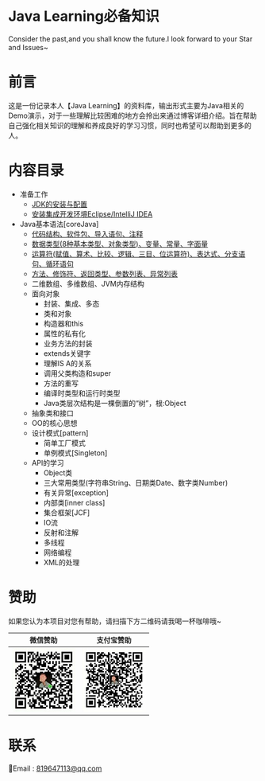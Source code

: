 
# Java Learning必备知识
Consider the past,and you shall know the future.I look forward to your Star and Issues~
# 前言
这是一份记录本人【Java Learning】的资料库，输出形式主要为Java相关的Demo演示，对于一些理解比较困难的地方会拎出来通过博客详细介绍。旨在帮助自己强化相关知识的理解和养成良好的学习习惯，同时也希望可以帮助到更多的人。  
# 内容目录
* 准备工作
    * [JDK的安装与配置](https://www.aizhangyao.com/JavaSE/javase/JDK%E5%AE%89%E8%A3%85%E4%B8%8E%E9%85%8D%E7%BD%AE.html)
    * [安装集成开发环境Eclipse/IntelliJ IDEA](https://www.aizhangyao.com/JavaSE/javase/%E5%AE%89%E8%A3%85%E9%9B%86%E6%88%90%E5%BC%80%E5%8F%91%E7%8E%AF%E5%A2%83Eclipse-IntelliJ-IDEA.html)
* Java基本语法[coreJava]
    * [代码结构、软件包、导入语句、注释](https://www.aizhangyao.com/JavaSE/javase/%E4%BB%A3%E7%A0%81%E7%BB%93%E6%9E%84-%E8%BD%AF%E4%BB%B6%E5%8C%85-%E5%AF%BC%E5%85%A5%E8%AF%AD%E5%8F%A5-%E6%B3%A8%E9%87%8A.html)
    * [数据类型(8种基本类型、对象类型)、变量、常量、字面量](https://www.aizhangyao.com/JavaSE/javase/%E6%95%B0%E6%8D%AE%E7%B1%BB%E5%9E%8B-%E5%8F%98%E9%87%8F-%E5%B8%B8%E9%87%8F-%E5%AD%97%E9%9D%A2%E9%87%8F.html)
    * [运算符(赋值、算术、比较、逻辑、三目、位运算符)、表达式、分支语句、循环语句](https://www.aizhangyao.com/JavaSE/javase/%E8%BF%90%E7%AE%97%E7%AC%A6-%E8%A1%A8%E8%BE%BE%E5%BC%8F-%E5%88%86%E6%94%AF%E8%AF%AD%E5%8F%A5-%E5%BE%AA%E7%8E%AF%E8%AF%AD%E5%8F%A5.html)
    * [方法、修饰符、返回类型、参数列表、异常列表]()
    * 二维数组、多维数组、JVM内存结构
    * 面向对象
        * 封装、集成、多态
        * 类和对象
        * 构造器和this
        * 属性的私有化
        * 业务方法的封装
        * extends关键字
        * 理解IS A的关系
        * 调用父类构造和super
        * 方法的重写
        * 编译时类型和运行时类型
        * Java类层次结构是一棵倒置的“树”，根:Object
    * 抽象类和接口
    * OO的核心思想
    * 设计模式[pattern]
        * 简单工厂模式
        * 单例模式[Singleton]
    * API的学习
        * Object类
        * 三大常用类型(字符串String、日期类Date、数字类Number)
        * 有关异常[exception]
        * 内部类[inner class]
        * 集合框架[JCF]
        * IO流
        * 反射和注解
        * 多线程
        * 网络编程
        * XML的处理


# 赞助

如果您认为本项目对您有帮助，请扫描下方二维码请我喝一杯咖啡哦~

| 微信赞助             | 支付宝赞助            |
| -------------------- | --------------------- |
| ![微信](images/wechat.jpg) | ![支付宝](images/alipay.jpg) |


# 联系

:e-mail:Email : <819647113@qq.com>